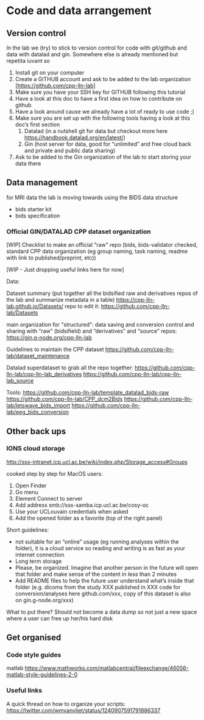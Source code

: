 # Code and data arrangement

## Version control

In the lab we (try) to stick to version control for code with git/github and data with datalad and gin. Somewhere else is already mentioned but repetita iuvant so 
1. Install git on your computer 
2. Create a GITHUB account and ask to be added to the lab organization [https://github.com/cpp-lln-lab]
3. Make sure you have your SSH key for GITHUB following this tutorial 
4. Have a look at this doc to have a first idea on how to contribute on github
5. Have a look around cause we already have a lot of ready to use code ;)
6. Make sure you are set up with the following tools having a look at this doc’s first section
    1. Datalad (in a nutshell git for data but checkout more here https://handbook.datalad.org/en/latest/)
    2. Gin (host server for data, good for “unlimited” and free cloud back and private and public data sharing)
7. Ask to be added to the Gin organization of the lab to start storing your data there

## Data management
for MRI data the lab is moving towards using the BIDS data structure
* bids starter kit
* bids specification

### Official GIN/DATALAD CPP dataset organization 


[WIP] Checklist to make an official “raw” repo (bids, bids-validator checked, standard CPP data organization (eg group naming, task naming, readme with link to published/preprint, etc)) 

[WIP - Just dropping useful links here for now]

Data:

Dataset summary (put together all the bidsified raw and derivatives repos of the lab and summarize metadata in a table)  https://cpp-lln-lab.github.io/Datasets/
repo to edit it: https://github.com/cpp-lln-lab/Datasets

main organization for "structured": data saving and conversion control and sharing with “raw” (bidsifield) and “derivatives” and “source” repos: https://gin.g-node.org/cpp-lln-lab


Guidelines to maintain the CPP dataset https://github.com/cpp-lln-lab/dataset_maintenance

Datalad superdataset to grab all the repo together:
https://github.com/cpp-lln-lab/cpp-lln-lab_derivatives
https://github.com/cpp-lln-lab/cpp-lln-lab_source

Tools:
https://github.com/cpp-lln-lab/template_datalad_bids-raw
https://github.com/cpp-lln-lab/CPP_dcm2Bids
https://github.com/cpp-lln-lab/letswave_bids_import
https://github.com/cpp-lln-lab/eeg_bids_conversion



## Other back ups


### IONS cloud storage


http://sss-intranet.icp.ucl.ac.be/wiki/index.php/Storage_access#Groups

cooked step by step for MacOS users:

1. Open Finder
2. Go menu
3. Element Connect to server
4. Add address smb://sss-samba.icp.ucl.ac.be/cosy-oc 
5. Use your UCLouvain credentials when asked
6. Add the opened folder as a favorite (top of the right panel)


Short guidelines:
* not suitable for an “online” usage (eg running analyses within the folder), it is a cloud service so reading and writing is as fast as your internet connection
* Long term storage
* Please, be organized. Imagine that another person in the future will open that folder and make sense of the content in less than 2 minutes
* Add README files to help the future user understand what’s inside that folder (e.g. dicoms from the study XXX published in XXX code for conversion/analyses here github.com/xxx, copy of this dataset is also on gin.g-node.org/xxx)

What to put there? Should not become a data dump so not just a new space where a user can free up her/his hard disk



## Get organised

### Code style guides


matlab
https://www.mathworks.com/matlabcentral/fileexchange/46056-matlab-style-guidelines-2-0

### Useful links

A quick thread on how to organize your scripts:
https://twitter.com/wmvanvliet/status/1240907591791886337
